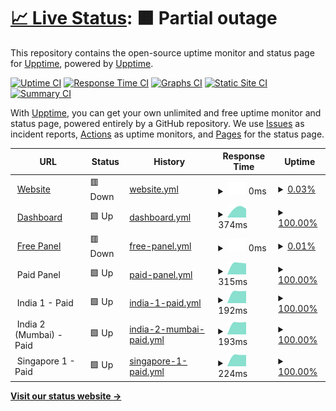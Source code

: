# [📈 Live Status](https://demo.upptime.js.org): <!--live status--> **🟧 Partial outage**

This repository contains the open-source uptime monitor and status page for [Upptime](https://upptime.js.org), powered by [Upptime](https://github.com/upptime/upptime).

[![Uptime CI](https://github.com/$OWNER/status/workflows/Uptime%20CI/badge.svg)](https://github.com/$OWNER/status/actions?query=workflow%3A%22Uptime+CI%22)
[![Response Time CI](https://github.com/$OWNER/status/workflows/Response%20Time%20CI/badge.svg)](https://github.com/$OWNER/status/actions?query=workflow%3A%22Response+Time+CI%22)
[![Graphs CI](https://github.com/$OWNER/status/workflows/Graphs%20CI/badge.svg)](https://github.com/$OWNER/status/actions?query=workflow%3A%22Graphs+CI%22)
[![Static Site CI](https://github.com/$OWNER/status/workflows/Static%20Site%20CI/badge.svg)](https://github.com/$OWNER/status/actions?query=workflow%3A%22Static+Site+CI%22)
[![Summary CI](https://github.com/$OWNER/status/workflows/Summary%20CI/badge.svg)](https://github.com/$OWNER/status/actions?query=workflow%3A%22Summary+CI%22)

With [Upptime](https://upptime.js.org), you can get your own unlimited and free uptime monitor and status page, powered entirely by a GitHub repository. We use [Issues](https://github.com/upptime/upptime/issues) as incident reports, [Actions](https://github.com/$OWNER/status/actions) as uptime monitors, and [Pages](https://demo.upptime.js.org) for the status page.

<!--start: status pages-->
<!-- This summary is generated by Upptime (https://github.com/upptime/upptime) -->
<!-- Do not edit this manually, your changes will be overwritten -->
<!-- prettier-ignore -->
| URL | Status | History | Response Time | Uptime |
| --- | ------ | ------- | ------------- | ------ |
| <img alt="" src="https://icons.duckduckgo.com/ip3/wraithnodes.net.ico" height="13"> [Website](https://wraithnodes.net) | 🟥 Down | [website.yml](https://github.com/wraithnodes/status/commits/HEAD/history/website.yml) | <details><summary><img alt="Response time graph" src="./graphs/website/response-time-week.png" height="20"> 0ms</summary><br><a href="https://status.wraithnodes.net/history/website"><img alt="Response time 0" src="https://img.shields.io/endpoint?url=https%3A%2F%2Fraw.githubusercontent.com%2Fwraithnodes%2Fstatus%2FHEAD%2Fapi%2Fwebsite%2Fresponse-time.json"></a><br><a href="https://status.wraithnodes.net/history/website"><img alt="24-hour response time 0" src="https://img.shields.io/endpoint?url=https%3A%2F%2Fraw.githubusercontent.com%2Fwraithnodes%2Fstatus%2FHEAD%2Fapi%2Fwebsite%2Fresponse-time-day.json"></a><br><a href="https://status.wraithnodes.net/history/website"><img alt="7-day response time 0" src="https://img.shields.io/endpoint?url=https%3A%2F%2Fraw.githubusercontent.com%2Fwraithnodes%2Fstatus%2FHEAD%2Fapi%2Fwebsite%2Fresponse-time-week.json"></a><br><a href="https://status.wraithnodes.net/history/website"><img alt="30-day response time 0" src="https://img.shields.io/endpoint?url=https%3A%2F%2Fraw.githubusercontent.com%2Fwraithnodes%2Fstatus%2FHEAD%2Fapi%2Fwebsite%2Fresponse-time-month.json"></a><br><a href="https://status.wraithnodes.net/history/website"><img alt="1-year response time 0" src="https://img.shields.io/endpoint?url=https%3A%2F%2Fraw.githubusercontent.com%2Fwraithnodes%2Fstatus%2FHEAD%2Fapi%2Fwebsite%2Fresponse-time-year.json"></a></details> | <details><summary><a href="https://status.wraithnodes.net/history/website">0.03%</a></summary><a href="https://status.wraithnodes.net/history/website"><img alt="All-time uptime 0.03%" src="https://img.shields.io/endpoint?url=https%3A%2F%2Fraw.githubusercontent.com%2Fwraithnodes%2Fstatus%2FHEAD%2Fapi%2Fwebsite%2Fuptime.json"></a><br><a href="https://status.wraithnodes.net/history/website"><img alt="24-hour uptime 0.03%" src="https://img.shields.io/endpoint?url=https%3A%2F%2Fraw.githubusercontent.com%2Fwraithnodes%2Fstatus%2FHEAD%2Fapi%2Fwebsite%2Fuptime-day.json"></a><br><a href="https://status.wraithnodes.net/history/website"><img alt="7-day uptime 0.03%" src="https://img.shields.io/endpoint?url=https%3A%2F%2Fraw.githubusercontent.com%2Fwraithnodes%2Fstatus%2FHEAD%2Fapi%2Fwebsite%2Fuptime-week.json"></a><br><a href="https://status.wraithnodes.net/history/website"><img alt="30-day uptime 0.03%" src="https://img.shields.io/endpoint?url=https%3A%2F%2Fraw.githubusercontent.com%2Fwraithnodes%2Fstatus%2FHEAD%2Fapi%2Fwebsite%2Fuptime-month.json"></a><br><a href="https://status.wraithnodes.net/history/website"><img alt="1-year uptime 0.03%" src="https://img.shields.io/endpoint?url=https%3A%2F%2Fraw.githubusercontent.com%2Fwraithnodes%2Fstatus%2FHEAD%2Fapi%2Fwebsite%2Fuptime-year.json"></a></details>
| <img alt="" src="https://icons.duckduckgo.com/ip3/dash.wraithnodes.net.ico" height="13"> [Dashboard](https://dash.wraithnodes.net) | 🟩 Up | [dashboard.yml](https://github.com/wraithnodes/status/commits/HEAD/history/dashboard.yml) | <details><summary><img alt="Response time graph" src="./graphs/dashboard/response-time-week.png" height="20"> 374ms</summary><br><a href="https://status.wraithnodes.net/history/dashboard"><img alt="Response time 374" src="https://img.shields.io/endpoint?url=https%3A%2F%2Fraw.githubusercontent.com%2Fwraithnodes%2Fstatus%2FHEAD%2Fapi%2Fdashboard%2Fresponse-time.json"></a><br><a href="https://status.wraithnodes.net/history/dashboard"><img alt="24-hour response time 374" src="https://img.shields.io/endpoint?url=https%3A%2F%2Fraw.githubusercontent.com%2Fwraithnodes%2Fstatus%2FHEAD%2Fapi%2Fdashboard%2Fresponse-time-day.json"></a><br><a href="https://status.wraithnodes.net/history/dashboard"><img alt="7-day response time 374" src="https://img.shields.io/endpoint?url=https%3A%2F%2Fraw.githubusercontent.com%2Fwraithnodes%2Fstatus%2FHEAD%2Fapi%2Fdashboard%2Fresponse-time-week.json"></a><br><a href="https://status.wraithnodes.net/history/dashboard"><img alt="30-day response time 374" src="https://img.shields.io/endpoint?url=https%3A%2F%2Fraw.githubusercontent.com%2Fwraithnodes%2Fstatus%2FHEAD%2Fapi%2Fdashboard%2Fresponse-time-month.json"></a><br><a href="https://status.wraithnodes.net/history/dashboard"><img alt="1-year response time 374" src="https://img.shields.io/endpoint?url=https%3A%2F%2Fraw.githubusercontent.com%2Fwraithnodes%2Fstatus%2FHEAD%2Fapi%2Fdashboard%2Fresponse-time-year.json"></a></details> | <details><summary><a href="https://status.wraithnodes.net/history/dashboard">100.00%</a></summary><a href="https://status.wraithnodes.net/history/dashboard"><img alt="All-time uptime 100.00%" src="https://img.shields.io/endpoint?url=https%3A%2F%2Fraw.githubusercontent.com%2Fwraithnodes%2Fstatus%2FHEAD%2Fapi%2Fdashboard%2Fuptime.json"></a><br><a href="https://status.wraithnodes.net/history/dashboard"><img alt="24-hour uptime 100.00%" src="https://img.shields.io/endpoint?url=https%3A%2F%2Fraw.githubusercontent.com%2Fwraithnodes%2Fstatus%2FHEAD%2Fapi%2Fdashboard%2Fuptime-day.json"></a><br><a href="https://status.wraithnodes.net/history/dashboard"><img alt="7-day uptime 100.00%" src="https://img.shields.io/endpoint?url=https%3A%2F%2Fraw.githubusercontent.com%2Fwraithnodes%2Fstatus%2FHEAD%2Fapi%2Fdashboard%2Fuptime-week.json"></a><br><a href="https://status.wraithnodes.net/history/dashboard"><img alt="30-day uptime 100.00%" src="https://img.shields.io/endpoint?url=https%3A%2F%2Fraw.githubusercontent.com%2Fwraithnodes%2Fstatus%2FHEAD%2Fapi%2Fdashboard%2Fuptime-month.json"></a><br><a href="https://status.wraithnodes.net/history/dashboard"><img alt="1-year uptime 100.00%" src="https://img.shields.io/endpoint?url=https%3A%2F%2Fraw.githubusercontent.com%2Fwraithnodes%2Fstatus%2FHEAD%2Fapi%2Fdashboard%2Fuptime-year.json"></a></details>
| <img alt="" src="https://icons.duckduckgo.com/ip3/panel.wraithnodes.net.ico" height="13"> [Free Panel](https://panel.wraithnodes.net) | 🟥 Down | [free-panel.yml](https://github.com/wraithnodes/status/commits/HEAD/history/free-panel.yml) | <details><summary><img alt="Response time graph" src="./graphs/free-panel/response-time-week.png" height="20"> 0ms</summary><br><a href="https://status.wraithnodes.net/history/free-panel"><img alt="Response time 0" src="https://img.shields.io/endpoint?url=https%3A%2F%2Fraw.githubusercontent.com%2Fwraithnodes%2Fstatus%2FHEAD%2Fapi%2Ffree-panel%2Fresponse-time.json"></a><br><a href="https://status.wraithnodes.net/history/free-panel"><img alt="24-hour response time 0" src="https://img.shields.io/endpoint?url=https%3A%2F%2Fraw.githubusercontent.com%2Fwraithnodes%2Fstatus%2FHEAD%2Fapi%2Ffree-panel%2Fresponse-time-day.json"></a><br><a href="https://status.wraithnodes.net/history/free-panel"><img alt="7-day response time 0" src="https://img.shields.io/endpoint?url=https%3A%2F%2Fraw.githubusercontent.com%2Fwraithnodes%2Fstatus%2FHEAD%2Fapi%2Ffree-panel%2Fresponse-time-week.json"></a><br><a href="https://status.wraithnodes.net/history/free-panel"><img alt="30-day response time 0" src="https://img.shields.io/endpoint?url=https%3A%2F%2Fraw.githubusercontent.com%2Fwraithnodes%2Fstatus%2FHEAD%2Fapi%2Ffree-panel%2Fresponse-time-month.json"></a><br><a href="https://status.wraithnodes.net/history/free-panel"><img alt="1-year response time 0" src="https://img.shields.io/endpoint?url=https%3A%2F%2Fraw.githubusercontent.com%2Fwraithnodes%2Fstatus%2FHEAD%2Fapi%2Ffree-panel%2Fresponse-time-year.json"></a></details> | <details><summary><a href="https://status.wraithnodes.net/history/free-panel">0.01%</a></summary><a href="https://status.wraithnodes.net/history/free-panel"><img alt="All-time uptime 0.01%" src="https://img.shields.io/endpoint?url=https%3A%2F%2Fraw.githubusercontent.com%2Fwraithnodes%2Fstatus%2FHEAD%2Fapi%2Ffree-panel%2Fuptime.json"></a><br><a href="https://status.wraithnodes.net/history/free-panel"><img alt="24-hour uptime 0.01%" src="https://img.shields.io/endpoint?url=https%3A%2F%2Fraw.githubusercontent.com%2Fwraithnodes%2Fstatus%2FHEAD%2Fapi%2Ffree-panel%2Fuptime-day.json"></a><br><a href="https://status.wraithnodes.net/history/free-panel"><img alt="7-day uptime 0.01%" src="https://img.shields.io/endpoint?url=https%3A%2F%2Fraw.githubusercontent.com%2Fwraithnodes%2Fstatus%2FHEAD%2Fapi%2Ffree-panel%2Fuptime-week.json"></a><br><a href="https://status.wraithnodes.net/history/free-panel"><img alt="30-day uptime 0.01%" src="https://img.shields.io/endpoint?url=https%3A%2F%2Fraw.githubusercontent.com%2Fwraithnodes%2Fstatus%2FHEAD%2Fapi%2Ffree-panel%2Fuptime-month.json"></a><br><a href="https://status.wraithnodes.net/history/free-panel"><img alt="1-year uptime 0.01%" src="https://img.shields.io/endpoint?url=https%3A%2F%2Fraw.githubusercontent.com%2Fwraithnodes%2Fstatus%2FHEAD%2Fapi%2Ffree-panel%2Fuptime-year.json"></a></details>
| <img alt="" src="https://icons.duckduckgo.com/ip3/null.ico" height="13"> Paid Panel | 🟩 Up | [paid-panel.yml](https://github.com/wraithnodes/status/commits/HEAD/history/paid-panel.yml) | <details><summary><img alt="Response time graph" src="./graphs/paid-panel/response-time-week.png" height="20"> 315ms</summary><br><a href="https://status.wraithnodes.net/history/paid-panel"><img alt="Response time 315" src="https://img.shields.io/endpoint?url=https%3A%2F%2Fraw.githubusercontent.com%2Fwraithnodes%2Fstatus%2FHEAD%2Fapi%2Fpaid-panel%2Fresponse-time.json"></a><br><a href="https://status.wraithnodes.net/history/paid-panel"><img alt="24-hour response time 315" src="https://img.shields.io/endpoint?url=https%3A%2F%2Fraw.githubusercontent.com%2Fwraithnodes%2Fstatus%2FHEAD%2Fapi%2Fpaid-panel%2Fresponse-time-day.json"></a><br><a href="https://status.wraithnodes.net/history/paid-panel"><img alt="7-day response time 315" src="https://img.shields.io/endpoint?url=https%3A%2F%2Fraw.githubusercontent.com%2Fwraithnodes%2Fstatus%2FHEAD%2Fapi%2Fpaid-panel%2Fresponse-time-week.json"></a><br><a href="https://status.wraithnodes.net/history/paid-panel"><img alt="30-day response time 315" src="https://img.shields.io/endpoint?url=https%3A%2F%2Fraw.githubusercontent.com%2Fwraithnodes%2Fstatus%2FHEAD%2Fapi%2Fpaid-panel%2Fresponse-time-month.json"></a><br><a href="https://status.wraithnodes.net/history/paid-panel"><img alt="1-year response time 315" src="https://img.shields.io/endpoint?url=https%3A%2F%2Fraw.githubusercontent.com%2Fwraithnodes%2Fstatus%2FHEAD%2Fapi%2Fpaid-panel%2Fresponse-time-year.json"></a></details> | <details><summary><a href="https://status.wraithnodes.net/history/paid-panel">100.00%</a></summary><a href="https://status.wraithnodes.net/history/paid-panel"><img alt="All-time uptime 100.00%" src="https://img.shields.io/endpoint?url=https%3A%2F%2Fraw.githubusercontent.com%2Fwraithnodes%2Fstatus%2FHEAD%2Fapi%2Fpaid-panel%2Fuptime.json"></a><br><a href="https://status.wraithnodes.net/history/paid-panel"><img alt="24-hour uptime 100.00%" src="https://img.shields.io/endpoint?url=https%3A%2F%2Fraw.githubusercontent.com%2Fwraithnodes%2Fstatus%2FHEAD%2Fapi%2Fpaid-panel%2Fuptime-day.json"></a><br><a href="https://status.wraithnodes.net/history/paid-panel"><img alt="7-day uptime 100.00%" src="https://img.shields.io/endpoint?url=https%3A%2F%2Fraw.githubusercontent.com%2Fwraithnodes%2Fstatus%2FHEAD%2Fapi%2Fpaid-panel%2Fuptime-week.json"></a><br><a href="https://status.wraithnodes.net/history/paid-panel"><img alt="30-day uptime 100.00%" src="https://img.shields.io/endpoint?url=https%3A%2F%2Fraw.githubusercontent.com%2Fwraithnodes%2Fstatus%2FHEAD%2Fapi%2Fpaid-panel%2Fuptime-month.json"></a><br><a href="https://status.wraithnodes.net/history/paid-panel"><img alt="1-year uptime 100.00%" src="https://img.shields.io/endpoint?url=https%3A%2F%2Fraw.githubusercontent.com%2Fwraithnodes%2Fstatus%2FHEAD%2Fapi%2Fpaid-panel%2Fuptime-year.json"></a></details>
| <img alt="" src="https://icons.duckduckgo.com/ip3/null.ico" height="13"> India 1 - Paid | 🟩 Up | [india-1-paid.yml](https://github.com/wraithnodes/status/commits/HEAD/history/india-1-paid.yml) | <details><summary><img alt="Response time graph" src="./graphs/india-1-paid/response-time-week.png" height="20"> 192ms</summary><br><a href="https://status.wraithnodes.net/history/india-1-paid"><img alt="Response time 192" src="https://img.shields.io/endpoint?url=https%3A%2F%2Fraw.githubusercontent.com%2Fwraithnodes%2Fstatus%2FHEAD%2Fapi%2Findia-1-paid%2Fresponse-time.json"></a><br><a href="https://status.wraithnodes.net/history/india-1-paid"><img alt="24-hour response time 192" src="https://img.shields.io/endpoint?url=https%3A%2F%2Fraw.githubusercontent.com%2Fwraithnodes%2Fstatus%2FHEAD%2Fapi%2Findia-1-paid%2Fresponse-time-day.json"></a><br><a href="https://status.wraithnodes.net/history/india-1-paid"><img alt="7-day response time 192" src="https://img.shields.io/endpoint?url=https%3A%2F%2Fraw.githubusercontent.com%2Fwraithnodes%2Fstatus%2FHEAD%2Fapi%2Findia-1-paid%2Fresponse-time-week.json"></a><br><a href="https://status.wraithnodes.net/history/india-1-paid"><img alt="30-day response time 192" src="https://img.shields.io/endpoint?url=https%3A%2F%2Fraw.githubusercontent.com%2Fwraithnodes%2Fstatus%2FHEAD%2Fapi%2Findia-1-paid%2Fresponse-time-month.json"></a><br><a href="https://status.wraithnodes.net/history/india-1-paid"><img alt="1-year response time 192" src="https://img.shields.io/endpoint?url=https%3A%2F%2Fraw.githubusercontent.com%2Fwraithnodes%2Fstatus%2FHEAD%2Fapi%2Findia-1-paid%2Fresponse-time-year.json"></a></details> | <details><summary><a href="https://status.wraithnodes.net/history/india-1-paid">100.00%</a></summary><a href="https://status.wraithnodes.net/history/india-1-paid"><img alt="All-time uptime 100.00%" src="https://img.shields.io/endpoint?url=https%3A%2F%2Fraw.githubusercontent.com%2Fwraithnodes%2Fstatus%2FHEAD%2Fapi%2Findia-1-paid%2Fuptime.json"></a><br><a href="https://status.wraithnodes.net/history/india-1-paid"><img alt="24-hour uptime 100.00%" src="https://img.shields.io/endpoint?url=https%3A%2F%2Fraw.githubusercontent.com%2Fwraithnodes%2Fstatus%2FHEAD%2Fapi%2Findia-1-paid%2Fuptime-day.json"></a><br><a href="https://status.wraithnodes.net/history/india-1-paid"><img alt="7-day uptime 100.00%" src="https://img.shields.io/endpoint?url=https%3A%2F%2Fraw.githubusercontent.com%2Fwraithnodes%2Fstatus%2FHEAD%2Fapi%2Findia-1-paid%2Fuptime-week.json"></a><br><a href="https://status.wraithnodes.net/history/india-1-paid"><img alt="30-day uptime 100.00%" src="https://img.shields.io/endpoint?url=https%3A%2F%2Fraw.githubusercontent.com%2Fwraithnodes%2Fstatus%2FHEAD%2Fapi%2Findia-1-paid%2Fuptime-month.json"></a><br><a href="https://status.wraithnodes.net/history/india-1-paid"><img alt="1-year uptime 100.00%" src="https://img.shields.io/endpoint?url=https%3A%2F%2Fraw.githubusercontent.com%2Fwraithnodes%2Fstatus%2FHEAD%2Fapi%2Findia-1-paid%2Fuptime-year.json"></a></details>
| <img alt="" src="https://icons.duckduckgo.com/ip3/null.ico" height="13"> India 2 (Mumbai) - Paid | 🟩 Up | [india-2-mumbai-paid.yml](https://github.com/wraithnodes/status/commits/HEAD/history/india-2-mumbai-paid.yml) | <details><summary><img alt="Response time graph" src="./graphs/india-2-mumbai-paid/response-time-week.png" height="20"> 193ms</summary><br><a href="https://status.wraithnodes.net/history/india-2-mumbai-paid"><img alt="Response time 193" src="https://img.shields.io/endpoint?url=https%3A%2F%2Fraw.githubusercontent.com%2Fwraithnodes%2Fstatus%2FHEAD%2Fapi%2Findia-2-mumbai-paid%2Fresponse-time.json"></a><br><a href="https://status.wraithnodes.net/history/india-2-mumbai-paid"><img alt="24-hour response time 193" src="https://img.shields.io/endpoint?url=https%3A%2F%2Fraw.githubusercontent.com%2Fwraithnodes%2Fstatus%2FHEAD%2Fapi%2Findia-2-mumbai-paid%2Fresponse-time-day.json"></a><br><a href="https://status.wraithnodes.net/history/india-2-mumbai-paid"><img alt="7-day response time 193" src="https://img.shields.io/endpoint?url=https%3A%2F%2Fraw.githubusercontent.com%2Fwraithnodes%2Fstatus%2FHEAD%2Fapi%2Findia-2-mumbai-paid%2Fresponse-time-week.json"></a><br><a href="https://status.wraithnodes.net/history/india-2-mumbai-paid"><img alt="30-day response time 193" src="https://img.shields.io/endpoint?url=https%3A%2F%2Fraw.githubusercontent.com%2Fwraithnodes%2Fstatus%2FHEAD%2Fapi%2Findia-2-mumbai-paid%2Fresponse-time-month.json"></a><br><a href="https://status.wraithnodes.net/history/india-2-mumbai-paid"><img alt="1-year response time 193" src="https://img.shields.io/endpoint?url=https%3A%2F%2Fraw.githubusercontent.com%2Fwraithnodes%2Fstatus%2FHEAD%2Fapi%2Findia-2-mumbai-paid%2Fresponse-time-year.json"></a></details> | <details><summary><a href="https://status.wraithnodes.net/history/india-2-mumbai-paid">100.00%</a></summary><a href="https://status.wraithnodes.net/history/india-2-mumbai-paid"><img alt="All-time uptime 100.00%" src="https://img.shields.io/endpoint?url=https%3A%2F%2Fraw.githubusercontent.com%2Fwraithnodes%2Fstatus%2FHEAD%2Fapi%2Findia-2-mumbai-paid%2Fuptime.json"></a><br><a href="https://status.wraithnodes.net/history/india-2-mumbai-paid"><img alt="24-hour uptime 100.00%" src="https://img.shields.io/endpoint?url=https%3A%2F%2Fraw.githubusercontent.com%2Fwraithnodes%2Fstatus%2FHEAD%2Fapi%2Findia-2-mumbai-paid%2Fuptime-day.json"></a><br><a href="https://status.wraithnodes.net/history/india-2-mumbai-paid"><img alt="7-day uptime 100.00%" src="https://img.shields.io/endpoint?url=https%3A%2F%2Fraw.githubusercontent.com%2Fwraithnodes%2Fstatus%2FHEAD%2Fapi%2Findia-2-mumbai-paid%2Fuptime-week.json"></a><br><a href="https://status.wraithnodes.net/history/india-2-mumbai-paid"><img alt="30-day uptime 100.00%" src="https://img.shields.io/endpoint?url=https%3A%2F%2Fraw.githubusercontent.com%2Fwraithnodes%2Fstatus%2FHEAD%2Fapi%2Findia-2-mumbai-paid%2Fuptime-month.json"></a><br><a href="https://status.wraithnodes.net/history/india-2-mumbai-paid"><img alt="1-year uptime 100.00%" src="https://img.shields.io/endpoint?url=https%3A%2F%2Fraw.githubusercontent.com%2Fwraithnodes%2Fstatus%2FHEAD%2Fapi%2Findia-2-mumbai-paid%2Fuptime-year.json"></a></details>
| <img alt="" src="https://icons.duckduckgo.com/ip3/null.ico" height="13"> Singapore 1 - Paid | 🟩 Up | [singapore-1-paid.yml](https://github.com/wraithnodes/status/commits/HEAD/history/singapore-1-paid.yml) | <details><summary><img alt="Response time graph" src="./graphs/singapore-1-paid/response-time-week.png" height="20"> 224ms</summary><br><a href="https://status.wraithnodes.net/history/singapore-1-paid"><img alt="Response time 224" src="https://img.shields.io/endpoint?url=https%3A%2F%2Fraw.githubusercontent.com%2Fwraithnodes%2Fstatus%2FHEAD%2Fapi%2Fsingapore-1-paid%2Fresponse-time.json"></a><br><a href="https://status.wraithnodes.net/history/singapore-1-paid"><img alt="24-hour response time 224" src="https://img.shields.io/endpoint?url=https%3A%2F%2Fraw.githubusercontent.com%2Fwraithnodes%2Fstatus%2FHEAD%2Fapi%2Fsingapore-1-paid%2Fresponse-time-day.json"></a><br><a href="https://status.wraithnodes.net/history/singapore-1-paid"><img alt="7-day response time 224" src="https://img.shields.io/endpoint?url=https%3A%2F%2Fraw.githubusercontent.com%2Fwraithnodes%2Fstatus%2FHEAD%2Fapi%2Fsingapore-1-paid%2Fresponse-time-week.json"></a><br><a href="https://status.wraithnodes.net/history/singapore-1-paid"><img alt="30-day response time 224" src="https://img.shields.io/endpoint?url=https%3A%2F%2Fraw.githubusercontent.com%2Fwraithnodes%2Fstatus%2FHEAD%2Fapi%2Fsingapore-1-paid%2Fresponse-time-month.json"></a><br><a href="https://status.wraithnodes.net/history/singapore-1-paid"><img alt="1-year response time 224" src="https://img.shields.io/endpoint?url=https%3A%2F%2Fraw.githubusercontent.com%2Fwraithnodes%2Fstatus%2FHEAD%2Fapi%2Fsingapore-1-paid%2Fresponse-time-year.json"></a></details> | <details><summary><a href="https://status.wraithnodes.net/history/singapore-1-paid">100.00%</a></summary><a href="https://status.wraithnodes.net/history/singapore-1-paid"><img alt="All-time uptime 100.00%" src="https://img.shields.io/endpoint?url=https%3A%2F%2Fraw.githubusercontent.com%2Fwraithnodes%2Fstatus%2FHEAD%2Fapi%2Fsingapore-1-paid%2Fuptime.json"></a><br><a href="https://status.wraithnodes.net/history/singapore-1-paid"><img alt="24-hour uptime 100.00%" src="https://img.shields.io/endpoint?url=https%3A%2F%2Fraw.githubusercontent.com%2Fwraithnodes%2Fstatus%2FHEAD%2Fapi%2Fsingapore-1-paid%2Fuptime-day.json"></a><br><a href="https://status.wraithnodes.net/history/singapore-1-paid"><img alt="7-day uptime 100.00%" src="https://img.shields.io/endpoint?url=https%3A%2F%2Fraw.githubusercontent.com%2Fwraithnodes%2Fstatus%2FHEAD%2Fapi%2Fsingapore-1-paid%2Fuptime-week.json"></a><br><a href="https://status.wraithnodes.net/history/singapore-1-paid"><img alt="30-day uptime 100.00%" src="https://img.shields.io/endpoint?url=https%3A%2F%2Fraw.githubusercontent.com%2Fwraithnodes%2Fstatus%2FHEAD%2Fapi%2Fsingapore-1-paid%2Fuptime-month.json"></a><br><a href="https://status.wraithnodes.net/history/singapore-1-paid"><img alt="1-year uptime 100.00%" src="https://img.shields.io/endpoint?url=https%3A%2F%2Fraw.githubusercontent.com%2Fwraithnodes%2Fstatus%2FHEAD%2Fapi%2Fsingapore-1-paid%2Fuptime-year.json"></a></details>

<!--end: status pages-->

[**Visit our status website →**](https://status.wraithnodes.net)
